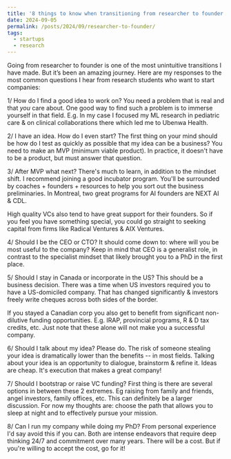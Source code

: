 ```yaml
---
title: '8 things to know when transitioning from researcher to founder'
date: 2024-09-05
permalink: /posts/2024/09/researcher-to-founder/
tags:
  - startups
  - research
---
```


Going from researcher to founder is one of the most unintuitive transitions I have made. But it’s been an amazing journey. Here are my responses to the most common questions I hear from research students who want to start companies:

1/ How do I find a good idea to work on?
You need a problem that is real and that *you* care about. One good way to find such a problem is to immerse yourself in that field. E.g. In my case I focused my ML research in pediatric care & on clinical collaborations there which led me to Ubenwa Health.

2/ I have an idea. How do I even start?
The first thing on your mind should be how do I test as quickly as possible that my idea can be a business? You need to make an MVP (minimum viable product). In practice, it doesn't have to be a product, but must answer that question.

3/ After MVP what next?
There's much to learn, in addition to the mindset shift. I recommend joining a good incubator program. You'll be surrounded by coaches + founders + resources to help you sort out the business preliminaries. In Montreal, two great programs for AI founders are NEXT AI & CDL.

High quality VCs also tend to have great support for their founders. So if you feel you have something special, you could go straight to seeking capital from firms like Radical Ventures & AIX Ventures.

4/ Should I be the CEO or CTO?
It should come down to: where will you be most useful to the company? Keep in mind that CEO is a generalist role, in contrast to the specialist mindset that likely brought you to a PhD in the first place.

5/ Should I stay in Canada or incorporate in the US?
This should be a business decision. There was a time when US investors required you to have a US-domiciled company. That has changed significantly & investors freely write cheques across both sides of the border.

If you stayed a Canadian corp you also get to benefit from significant non-dilutive funding opportunities. E.g. IRAP, provincial programs, R & D tax credits, etc. Just note that these alone will not make you a successful company.

6/ Should I talk about my idea?
Please do. The risk of someone stealing your idea is dramatically lower than the benefits -- in most fields. Talking about your idea is an opportunity to dialogue, brainstorm & refine it. Ideas are cheap. It's execution that makes a great company!

7/ Should I bootstrap or raise VC funding?
First thing is there are several options in between these 2 extremes. Eg raising from family and friends, angel investors, family offices, etc. This can definitely be a larger discussion. For now my thoughts are: choose the path that allows you to sleep at night and to effectively pursue your mission.

8/ Can I run my company while doing my PhD?
From personal experience I'd say avoid this if you can. Both are intense endeavors that require deep thinking 24/7 and commitment over many years. There will be a cost. But if you're willing to accept the cost, go for it!
